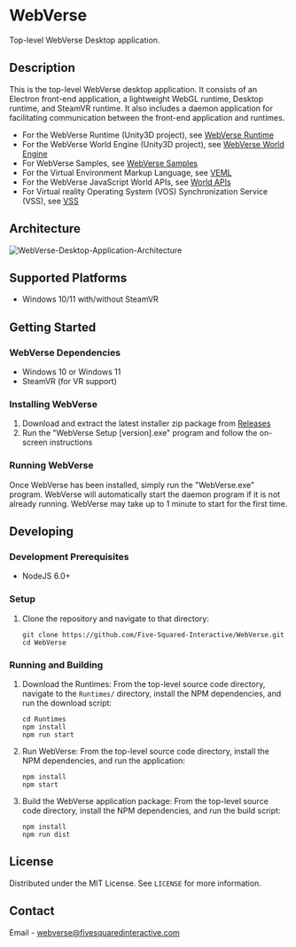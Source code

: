 # WebVerse

Top-level WebVerse Desktop application.

## Description

This is the top-level WebVerse desktop application. It consists of an Electron front-end application, a lightweight WebGL runtime, Desktop runtime, and SteamVR runtime. It also includes a daemon application for facilitating communication between the front-end application and runtimes.

* For the WebVerse Runtime (Unity3D project), see [WebVerse Runtime](https://github.com/Five-Squared-Interactive/WebVerse-Runtime)
* For the WebVerse World Engine (Unity3D project), see [WebVerse World Engine](https://github.com/Five-Squared-Interactive/WebVerse-WorldEngine)
* For WebVerse Samples, see [WebVerse Samples](https://github.com/Five-Squared-Interactive/WebVerse-Samples)
* For the Virtual Environment Markup Language, see [VEML](https://github.com/Five-Squared-Interactive/VEML/wiki/Document-Structure)
* For the WebVerse JavaScript World APIs, see [World APIs](https://five-squared-interactive.github.io/World-APIs/)
* For Virtual reality Operating System (VOS) Synchronization Service (VSS), see [VSS](https://github.com/Five-Squared-Interactive/VOS-Synchronization)

## Architecture

![WebVerse-Desktop-Application-Architecture](https://github.com/Five-Squared-Interactive/WebVerse/assets/16926525/b49cfd80-14e6-4987-83e0-67bd50041484)

## Supported Platforms

* Windows 10/11 with/without SteamVR

## Getting Started

### WebVerse Dependencies

* Windows 10 or Windows 11
* SteamVR (for VR support)

### Installing WebVerse

1. Download and extract the latest installer zip package from [Releases](https://github.com/Five-Squared-Interactive/WebVerse/releases)
2. Run the "WebVerse Setup [version].exe" program and follow the on-screen instructions

### Running WebVerse

Once WebVerse has been installed, simply run the "WebVerse.exe" program. WebVerse will automatically start the daemon program if it is not already running. WebVerse may take up to 1 minute to start for the first time.

## Developing

### Development Prerequisites

* NodeJS 6.0+

### Setup

1. Clone the repository and navigate to that directory:
   ```
   git clone https://github.com/Five-Squared-Interactive/WebVerse.git
   cd WebVerse
   ```

### Running and Building

1. Download the Runtimes: From the top-level source code directory, navigate to the `Runtimes/` directory, install the NPM dependencies, and run the download script:
   ```
   cd Runtimes
   npm install
   npm run start
   ```

2. Run WebVerse: From the top-level source code directory, install the NPM dependencies, and run the application:
   ```
   npm install
   npm start
   ```

5. Build the WebVerse application package: From the top-level source code directory, install the NPM dependencies, and run the build script:
   ```
   npm install
   npm run dist
   ```

## License

Distributed under the MIT License. See `LICENSE` for more information.

## Contact

Email - webverse@fivesquaredinteractive.com